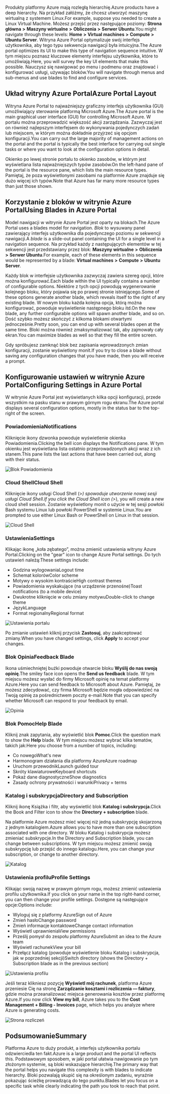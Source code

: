 <span data-ttu-id="3b847-101">Produkty platformy Azure mają rozległą hierarchię.</span><span class="sxs-lookup"><span data-stu-id="3b847-101">Azure products have a deep hierarchy.</span></span> <span data-ttu-id="3b847-102">Na przykład załóżmy, że chcesz utworzyć maszynę wirtualną z systemem Linux.</span><span class="sxs-lookup"><span data-stu-id="3b847-102">For example, suppose you needed to create a Linux Virtual Machine.</span></span> <span data-ttu-id="3b847-103">Możesz przejść przez następujące poziomy: **Strona główna** **>** **Maszyny wirtualne** **>** **Obliczenia** **>** **Serwer Ubuntu**.</span><span class="sxs-lookup"><span data-stu-id="3b847-103">You might navigate through these levels: **Home** **>** **Virtual machines** **>** **Compute** **>** **Ubuntu Server**.</span></span> <span data-ttu-id="3b847-104">Witryna Azure Portal optymalizuje swój interfejs użytkownika, aby tego typu sekwencja nawigacji była intuicyjna.</span><span class="sxs-lookup"><span data-stu-id="3b847-104">The Azure portal optimizes its UI to make this type of navigation sequence intuitive.</span></span> <span data-ttu-id="3b847-105">W tym miejscu poznasz kluczowe elementy interfejsu użytkownika, które to umożliwiają.</span><span class="sxs-lookup"><span data-stu-id="3b847-105">Here, you will survey the key UI elements that make this possible.</span></span> <span data-ttu-id="3b847-106">Nauczysz się nawigować po menu i podmenu oraz znajdować i konfigurować usługi, używając bloków.</span><span class="sxs-lookup"><span data-stu-id="3b847-106">You will navigate through menus and sub-menus and use blades to find and configure services.</span></span>

## <a name="azure-portal-layout"></a><span data-ttu-id="3b847-107">Układ witryny Azure Portal</span><span class="sxs-lookup"><span data-stu-id="3b847-107">Azure Portal Layout</span></span>

<span data-ttu-id="3b847-108">Witryna Azure Portal to najważniejszy graficzny interfejs użytkownika (GUI) umożliwiający sterowanie platformą Microsoft Azure.</span><span class="sxs-lookup"><span data-stu-id="3b847-108">The Azure portal is the main graphical user interface (GUI) for controlling Microsoft Azure.</span></span> <span data-ttu-id="3b847-109">W portalu można przeprowadzić większość akcji zarządzania. Zazwyczaj jest on również najlepszym interfejsem do wykonywania pojedynczych zadań lub miejscem, w którym można dokładnie przyjrzeć się opcjom konfiguracji.</span><span class="sxs-lookup"><span data-stu-id="3b847-109">You can carry out the large majority of management actions on the portal and the portal is typically the best interface for carrying out single tasks or where you want to look at the configuration options in detail.</span></span>

<span data-ttu-id="3b847-110">Okienko po lewej stronie portalu to okienko zasobów, w którym jest wyświetlana lista najważniejszych typów zasobów.</span><span class="sxs-lookup"><span data-stu-id="3b847-110">On the left-hand pane of the portal is the resource pane, which lists the main resource types.</span></span> <span data-ttu-id="3b847-111">Pamiętaj, że poza wyświetlonymi zasobami na platformie Azure znajduje się dużo więcej ich typów.</span><span class="sxs-lookup"><span data-stu-id="3b847-111">Note that Azure has far many more resource types than just those shown.</span></span>

## <a name="using-blades-in-azure-portal"></a><span data-ttu-id="3b847-112">Korzystanie z bloków w witrynie Azure Portal</span><span class="sxs-lookup"><span data-stu-id="3b847-112">Using Blades in Azure Portal</span></span>

<span data-ttu-id="3b847-113">Model nawigacji w witrynie Azure Portal jest oparty na blokach.</span><span class="sxs-lookup"><span data-stu-id="3b847-113">The Azure Portal uses a blades model for navigation.</span></span> <span data-ttu-id="3b847-114">_Blok_ to wysuwany panel zawierający interfejs użytkownika dla pojedynczego poziomu w sekwencji nawigacji.</span><span class="sxs-lookup"><span data-stu-id="3b847-114">A _blade_ is a slide-out panel containing the UI for a single level in a navigation sequence.</span></span> <span data-ttu-id="3b847-115">Na przykład każdy z następujących elementów w tej sekwencji jest przedstawiany przez blok: **Maszyny wirtualne** **>** **Obliczenia** **>** **Serwer Ubuntu**.</span><span class="sxs-lookup"><span data-stu-id="3b847-115">For example, each of these elements in this sequence would be represented by a blade: **Virtual machines** **>** **Compute** **>** **Ubuntu Server**.</span></span>

<span data-ttu-id="3b847-116">Każdy blok w interfejsie użytkownika zazwyczaj zawiera szereg opcji, które można konfigurować.</span><span class="sxs-lookup"><span data-stu-id="3b847-116">Each blade within the UI typically contains a number of configurable options.</span></span> <span data-ttu-id="3b847-117">Niektóre z tych opcji powodują wygenerowanie kolejnego bloku, który pojawia się po prawej stronie istniejącego.</span><span class="sxs-lookup"><span data-stu-id="3b847-117">Some of these options generate another blade, which reveals itself to the right of any existing blade.</span></span> <span data-ttu-id="3b847-118">W nowym bloku każda kolejna opcja, którą można konfigurować, powoduje wyświetlenie następnego bloku itd.</span><span class="sxs-lookup"><span data-stu-id="3b847-118">On the new blade, any further configurable options will spawn another blade, and so on.</span></span> <span data-ttu-id="3b847-119">Dość szybko możesz skończyć z kilkoma blokami otwartymi jednocześnie.</span><span class="sxs-lookup"><span data-stu-id="3b847-119">Pretty soon, you can end up with several blades open at the same time.</span></span> <span data-ttu-id="3b847-120">Bloki można również zmaksymalizować tak, aby zajmowały cały ekran.</span><span class="sxs-lookup"><span data-stu-id="3b847-120">You can maximize blades as well so that they fill the entire screen.</span></span>

<span data-ttu-id="3b847-121">Gdy spróbujesz zamknąć blok bez zapisania wprowadzonych zmian konfiguracji, zostanie wyświetlony monit.</span><span class="sxs-lookup"><span data-stu-id="3b847-121">If you try to close a blade without saving any configuration changes that you have made, then you will receive a prompt.</span></span>

## <a name="configuring-settings-in-azure-portal"></a><span data-ttu-id="3b847-122">Konfigurowanie ustawień w witrynie Azure Portal</span><span class="sxs-lookup"><span data-stu-id="3b847-122">Configuring Settings in Azure Portal</span></span>

<span data-ttu-id="3b847-123">W witrynie Azure Portal jest wyświetlanych kilka opcji konfiguracji, przede wszystkim na pasku stanu w prawym górnym rogu ekranu.</span><span class="sxs-lookup"><span data-stu-id="3b847-123">The Azure portal displays several configuration options, mostly in the status bar to the top-right of the screen.</span></span>

### <a name="notifications"></a><span data-ttu-id="3b847-124">Powiadomienia</span><span class="sxs-lookup"><span data-stu-id="3b847-124">Notifications</span></span>

<span data-ttu-id="3b847-125">Kliknięcie ikony dzwonka powoduje wyświetlenie okienka Powiadomienia.</span><span class="sxs-lookup"><span data-stu-id="3b847-125">Clicking the bell icon displays the Notifications pane.</span></span> <span data-ttu-id="3b847-126">W tym okienku jest wyświetlana lista ostatnio przeprowadzonych akcji wraz z ich stanem.</span><span class="sxs-lookup"><span data-stu-id="3b847-126">This pane lists the last actions that have been carried out, along with their status.</span></span>

![Blok Powiadomienia](../images/2-notifications-blade.PNG)

### <a name="cloud-shell"></a><span data-ttu-id="3b847-128">Cloud Shell</span><span class="sxs-lookup"><span data-stu-id="3b847-128">Cloud Shell</span></span>

<span data-ttu-id="3b847-129">Kliknięcie ikony usługi Cloud Shell (>_) spowoduje utworzenie nowej sesji usługi Cloud Shell.</span><span class="sxs-lookup"><span data-stu-id="3b847-129">If you click the Cloud Shell icon (>_), you will create a new cloud shell session.</span></span> <span data-ttu-id="3b847-130">Zostanie wyświetlony monit o użycie w tej sesji powłoki Bash systemu Linux lub powłoki PowerShell w systemie Linux.</span><span class="sxs-lookup"><span data-stu-id="3b847-130">You are prompted to use either Linux Bash or PowerShell on Linux in that session.</span></span>

![Cloud Shell](../images/2-choose-shell.PNG)

### <a name="settings"></a><span data-ttu-id="3b847-132">Ustawienia</span><span class="sxs-lookup"><span data-stu-id="3b847-132">Settings</span></span>

<span data-ttu-id="3b847-133">Klikając ikonę „koła zębatego”, można zmienić ustawienia witryny Azure Portal.</span><span class="sxs-lookup"><span data-stu-id="3b847-133">Clicking on the "gear" icon to change Azure Portal settings.</span></span> <span data-ttu-id="3b847-134">Do tych ustawień należą:</span><span class="sxs-lookup"><span data-stu-id="3b847-134">These settings include:</span></span>

* <span data-ttu-id="3b847-135">Godzina wylogowania</span><span class="sxs-lookup"><span data-stu-id="3b847-135">Logout time</span></span>
* <span data-ttu-id="3b847-136">Schemat kolorów</span><span class="sxs-lookup"><span data-stu-id="3b847-136">Color scheme</span></span>
* <span data-ttu-id="3b847-137">Motywy o wysokim kontraście</span><span class="sxs-lookup"><span data-stu-id="3b847-137">High contrast themes</span></span>
* <span data-ttu-id="3b847-138">Powiadomienia wyskakujące (na urządzenie przenośne)</span><span class="sxs-lookup"><span data-stu-id="3b847-138">Toast notifications (to a mobile device)</span></span>
* <span data-ttu-id="3b847-139">Dwukrotne kliknięcie w celu zmiany motywu</span><span class="sxs-lookup"><span data-stu-id="3b847-139">Double-click to change theme</span></span>
* <span data-ttu-id="3b847-140">Język</span><span class="sxs-lookup"><span data-stu-id="3b847-140">Language</span></span>
* <span data-ttu-id="3b847-141">Format regionalny</span><span class="sxs-lookup"><span data-stu-id="3b847-141">Regional format</span></span>

![Ustawienia portalu](../images/2-settings-blade.PNG)

<span data-ttu-id="3b847-143">Po zmianie ustawień kliknij przycisk **Zastosuj**, aby zaakceptować zmiany.</span><span class="sxs-lookup"><span data-stu-id="3b847-143">When you have changed settings, click **Apply** to accept your changes.</span></span>

### <a name="feedback-blade"></a><span data-ttu-id="3b847-144">Blok Opinia</span><span class="sxs-lookup"><span data-stu-id="3b847-144">Feedback Blade</span></span>

<span data-ttu-id="3b847-145">Ikona uśmiechniętej buźki powoduje otwarcie bloku **Wyślij do nas swoją opinię**.</span><span class="sxs-lookup"><span data-stu-id="3b847-145">The smiley face icon opens the **Send us feedback** blade.</span></span> <span data-ttu-id="3b847-146">W tym miejscu możesz wysłać do firmy Microsoft opinię na temat platformy Azure.</span><span class="sxs-lookup"><span data-stu-id="3b847-146">Here you can send feedback to Microsoft about Azure.</span></span> <span data-ttu-id="3b847-147">Pamiętaj, że możesz zdecydować, czy firma Microsoft będzie mogła odpowiedzieć na Twoją opinię za pośrednictwem poczty e-mail.</span><span class="sxs-lookup"><span data-stu-id="3b847-147">Note that you can specify whether Microsoft can respond to your feedback by email.</span></span>

![Opinia](../images/2-feedback-blade.PNG)

### <a name="help-blade"></a><span data-ttu-id="3b847-149">Blok Pomoc</span><span class="sxs-lookup"><span data-stu-id="3b847-149">Help Blade</span></span>

<span data-ttu-id="3b847-150">Kliknij znak zapytania, aby wyświetlić blok **Pomoc**.</span><span class="sxs-lookup"><span data-stu-id="3b847-150">Click the question mark to show the **Help** blade.</span></span> <span data-ttu-id="3b847-151">W tym miejscu możesz wybrać kilka tematów, takich jak:</span><span class="sxs-lookup"><span data-stu-id="3b847-151">Here you choose from a number of topics, including:</span></span>

* <span data-ttu-id="3b847-152">Co nowego</span><span class="sxs-lookup"><span data-stu-id="3b847-152">What's new</span></span>
* <span data-ttu-id="3b847-153">Harmonogram działania dla platformy Azure</span><span class="sxs-lookup"><span data-stu-id="3b847-153">Azure roadmap</span></span>
* <span data-ttu-id="3b847-154">Uruchom przewodnik</span><span class="sxs-lookup"><span data-stu-id="3b847-154">Launch guided tour</span></span>
* <span data-ttu-id="3b847-155">Skróty klawiaturowe</span><span class="sxs-lookup"><span data-stu-id="3b847-155">Keyboard shortcuts</span></span>
* <span data-ttu-id="3b847-156">Pokaż dane diagnostyczne</span><span class="sxs-lookup"><span data-stu-id="3b847-156">Show diagnostics</span></span>
* <span data-ttu-id="3b847-157">Zasady ochrony prywatności i warunki</span><span class="sxs-lookup"><span data-stu-id="3b847-157">Privacy + terms</span></span>

### <a name="directory-and-subscription"></a><span data-ttu-id="3b847-158">Katalog i subskrypcja</span><span class="sxs-lookup"><span data-stu-id="3b847-158">Directory and Subscription</span></span>

<span data-ttu-id="3b847-159">Kliknij ikonę Książka i filtr, aby wyświetlić blok **Katalog i subskrypcja**.</span><span class="sxs-lookup"><span data-stu-id="3b847-159">Click the Book and Filter icon to show the **Directory + subscription** blade.</span></span>

<span data-ttu-id="3b847-160">Na platformie Azure możesz mieć więcej niż jedną subskrypcję skojarzoną z jednym katalogiem.</span><span class="sxs-lookup"><span data-stu-id="3b847-160">Azure allows you to have more than one subscription associated with one directory.</span></span> <span data-ttu-id="3b847-161">W bloku Katalog i subskrypcja możesz zmieniać subskrypcje.</span><span class="sxs-lookup"><span data-stu-id="3b847-161">In the Directory and Subscription blade, you can change between subscriptions.</span></span> <span data-ttu-id="3b847-162">W tym miejscu możesz zmienić swoją subskrypcję lub przejść do innego katalogu.</span><span class="sxs-lookup"><span data-stu-id="3b847-162">Here, you can change your subscription, or change to another directory.</span></span>

![Katalog](../images/2-directory-blade-1.PNG)

### <a name="profile-settings"></a><span data-ttu-id="3b847-164">Ustawienia profilu</span><span class="sxs-lookup"><span data-stu-id="3b847-164">Profile Settings</span></span>

<span data-ttu-id="3b847-165">Klikając swoją nazwę w prawym górnym rogu, możesz zmienić ustawienia profilu użytkownika.</span><span class="sxs-lookup"><span data-stu-id="3b847-165">If you click on your name in the top right-hand corner, you can then change your profile settings.</span></span>
<span data-ttu-id="3b847-166">Dostępne są następujące opcje:</span><span class="sxs-lookup"><span data-stu-id="3b847-166">Options include:</span></span>

* <span data-ttu-id="3b847-167">Wyloguj się z platformy Azure</span><span class="sxs-lookup"><span data-stu-id="3b847-167">Sign out of Azure</span></span>
* <span data-ttu-id="3b847-168">Zmień hasło</span><span class="sxs-lookup"><span data-stu-id="3b847-168">Change password</span></span>
* <span data-ttu-id="3b847-169">Zmień informacje kontaktowe</span><span class="sxs-lookup"><span data-stu-id="3b847-169">Change contact information</span></span>
* <span data-ttu-id="3b847-170">Wyświetl uprawnienia</span><span class="sxs-lookup"><span data-stu-id="3b847-170">View permissions</span></span>
* <span data-ttu-id="3b847-171">Prześlij pomysł do zespołu platformy Azure</span><span class="sxs-lookup"><span data-stu-id="3b847-171">Submit an idea to the Azure team</span></span>
* <span data-ttu-id="3b847-172">Wyświetl rachunek</span><span class="sxs-lookup"><span data-stu-id="3b847-172">View your bill</span></span>
* <span data-ttu-id="3b847-173">Przełącz katalog (powoduje wyświetlenie bloku Katalog i subskrypcja, jak w poprzedniej sekcji)</span><span class="sxs-lookup"><span data-stu-id="3b847-173">Switch directory (shows the Directory + Subscription blade as in the previous section)</span></span>

![Ustawienia profilu](../images/2-portal-menu.png)

<span data-ttu-id="3b847-175">Jeśli teraz klikniesz pozycję **Wyświetl mój rachunek**, platforma Azure przeniesie Cię na stronę **Zarządzanie kosztami i rozliczenia — faktury**, gdzie można przeanalizować miejsca generowania kosztów przez platformę Azure.</span><span class="sxs-lookup"><span data-stu-id="3b847-175">If you now click **View my bill**, Azure takes you to the **Cost Management + Billing - Invoices** page, which helps you analyze where Azure is generating costs.</span></span>

![Strona rozliczeń](../images/2-portal-billing.PNG)

## <a name="summary"></a><span data-ttu-id="3b847-177">Podsumowanie</span><span class="sxs-lookup"><span data-stu-id="3b847-177">Summary</span></span>

<span data-ttu-id="3b847-178">Platforma Azure to duży produkt, a interfejs użytkownika portalu odzwierciedla ten fakt.</span><span class="sxs-lookup"><span data-stu-id="3b847-178">Azure is a large product and the portal UI reflects this.</span></span> <span data-ttu-id="3b847-179">Podstawowym sposobem, w jaki portal ułatwia nawigowanie po tym złożonym systemie, są bloki wskazujące hierarchię.</span><span class="sxs-lookup"><span data-stu-id="3b847-179">The primary way that the portal helps you navigate this complexity is with blades to indicate hierarchy.</span></span> <span data-ttu-id="3b847-180">Bloki pozwalają skupić się na określonym zadaniu, wyraźnie pokazując ścieżkę prowadzącą do tego punktu.</span><span class="sxs-lookup"><span data-stu-id="3b847-180">Blades let you focus on a specific task while clearly indicating the path you took to reach that point.</span></span>